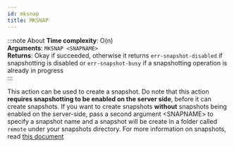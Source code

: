 ```yaml
---
id: mksnap
title: MKSNAP
---
```

:::note About
**Time complexity**: O(n)  
**Arguments**: `MKSNAP <SNAPNAME>`  
**Returns**: Okay if succeeded, otherwise it returns `err-snapshot-disabled` if snapshotting is disabled or `err-snapshot-busy` if a snapshotting operation is already in progress  
:::

  This action can be used to create a snapshot. Do note that this action **requires snapshotting to be enabled on the server side**, before it can create snapshots. 
  If you want to create snapshots **without** snapshots being enabled on the server-side, pass a second argument &lt;SNAPNAME&gt; to specify a snapshot name and a snapshot will be create in a folder called `remote` under your snapshots directory. 
  For more information on snapshots, read [this document](/snapshots)
  